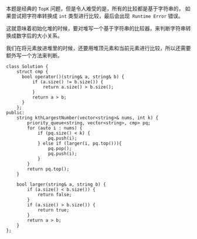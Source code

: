 本题是经典的 `TopK` 问题，但是令人难受的是，所有的比较都是基于字符串的，
如果尝试把字符串转换成 `int` 类型进行比较，最后会出现` Runtime Error` 错误。

这就意味着初始化堆的时候，要对堆写一个基于字符串的比较器，来判断字符串转换成数字后的大小关系。

我们在将元素放进堆里的时候，还要用堆顶元素和当前元素进行比较，所以还需要额外写一个方法来判断。

```
class Solution {
    struct cmp {
      bool operator()(string& a, string& b) {
          if (a.size() != b.size()) {
              return a.size() > b.size();
          }
          return a > b;
      }
    };
public:
    string kthLargestNumber(vector<string>& nums, int k) {
        priority_queue<string, vector<string>, cmp> pq;
        for (auto i : nums) {
            if (pq.size() < k) {
                pq.push(i);
            } else if (larger(i, pq.top())){
                pq.pop();
                pq.push(i);
            }
        }
        return pq.top();
    }
    
    bool larger(string& a, string b) {
        if (a.size() < b.size()) {
            return false;
        }
        if (a.size() > b.size()) {
            return true;
        }
        return a > b;
    }
};
```